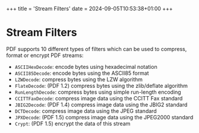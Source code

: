 +++
title = 'Stream Filters'
date = 2024-09-05T10:53:38+01:00
+++

# Stream Filters

PDF supports 10 different types of filters which can be used to compress,
format or encrypt PDF streams:

- `ASCIIHexDecode`: encode bytes using hexadecimal notation
- `ASCII85Decode`: encode bytes using the ASCII85 format
- `LZWDecode`: compress bytes using the LZW algorithm
- `FlateDecode`: (PDF 1.2) compress bytes using the zlib/deflate algorithm
- `RunLengthDecode`: compress bytes using simple run-length encoding
- `CCITTFaxDecode`: compress image data using the CCITT Fax standard
- `JBIG2Decode`: (PDF 1.4) compress image data using the JBIG2 standard
- `DCTDecode`: compress image data using the JPEG standard
- `JPXDecode`: (PDF 1.5) compress image data using the JPEG2000 standard
- `Crypt`: (PDF 1.5) encrypt the data of this stream
